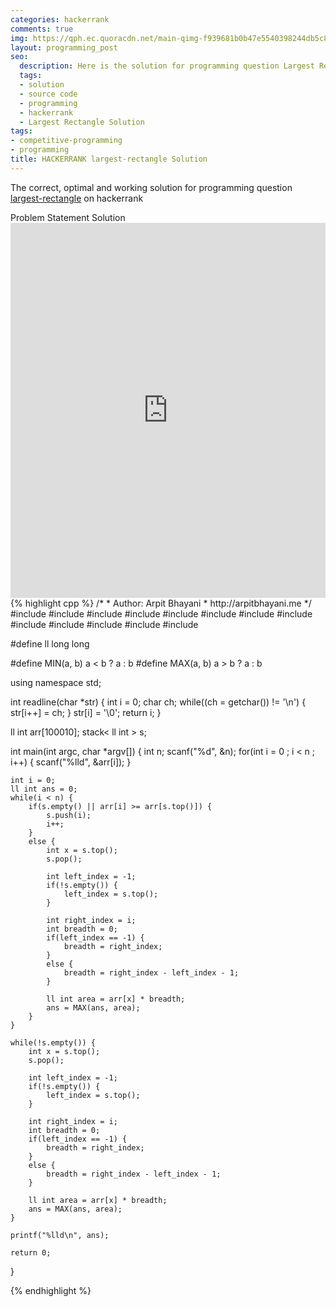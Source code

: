 ```yaml
---
categories: hackerrank
comments: true
img: https://qph.ec.quoracdn.net/main-qimg-f939681b0b47e5540398244db5c8966f?convert_to_webp=true
layout: programming_post
seo:
  description: Here is the solution for programming question Largest Rectangle on hackerrank
  tags:
  - solution
  - source code
  - programming
  - hackerrank
  - Largest Rectangle Solution
tags:
- competitive-programming
- programming
title: HACKERRANK largest-rectangle Solution
---
```

The correct, optimal and working solution for programming question [largest-rectangle](https://www.hackerrank.com/challenges/largest-rectangle) on hackerrank

<div class="ui secondary pointing large menu">
  <a class="grey item" data-tab="problem-statement">
    Problem Statement
  </a>
  <a class="active item grey" data-tab="solution">
    Solution
  </a>
</div>
<div class="ui bottom attached tab" data-tab="problem-statement">
    <iframe src="https://www.hackerrank.com/challenges/largest-rectangle" width="100%" height="600px" style="overflow: scroll; border: none;"></iframe>
</div>
<div class="ui bottom attached active tab" data-tab="solution">
{% highlight cpp %}
/*
 *  Author: Arpit Bhayani
 *  http://arpitbhayani.me
 */
#include <cmath>
#include <cstdio>
#include <cstdlib>
#include <climits>
#include <deque>
#include <iostream>
#include <list>
#include <limits>
#include <map>
#include <queue>
#include <set>
#include <stack>
#include <vector>

#define ll long long

#define MIN(a, b) a < b ? a : b
#define MAX(a, b) a > b ? a : b

using namespace std;

int readline(char *str) {
    int i = 0;
    char ch;
    while((ch = getchar()) != '\n') {
        str[i++] = ch;
    }
    str[i] = '\0';
    return i;
}

ll int arr[100010];
stack< ll int > s;

int main(int argc, char *argv[]) {
    int n;
    scanf("%d", &n);
    for(int i = 0 ; i < n ; i++) {
        scanf("%lld", &arr[i]);
    }

    int i = 0;
    ll int ans = 0;
    while(i < n) {
        if(s.empty() || arr[i] >= arr[s.top()]) {
            s.push(i);
            i++;
        }
        else {
            int x = s.top();
            s.pop();

            int left_index = -1;
            if(!s.empty()) {
                left_index = s.top();
            }

            int right_index = i;
            int breadth = 0;
            if(left_index == -1) {
                breadth = right_index;
            }
            else {
                breadth = right_index - left_index - 1;
            }

            ll int area = arr[x] * breadth;
            ans = MAX(ans, area);
        }
    }

    while(!s.empty()) {
        int x = s.top();
        s.pop();

        int left_index = -1;
        if(!s.empty()) {
            left_index = s.top();
        }

        int right_index = i;
        int breadth = 0;
        if(left_index == -1) {
            breadth = right_index;
        }
        else {
            breadth = right_index - left_index - 1;
        }

        ll int area = arr[x] * breadth;
        ans = MAX(ans, area);
    }

    printf("%lld\n", ans);

    return 0;
}

{% endhighlight %}
</div>
